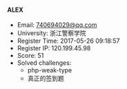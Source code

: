 #### ALEX  

* Email: 740694029@qq.com  
* University: 浙江警察学院  
* Register Time: 2017-05-26 09:18:57  
* Register IP: 120.199.45.98  
* Score: 51  
* Solved challenges: 
  * php-weak-type  
  * 真正的签到题  
